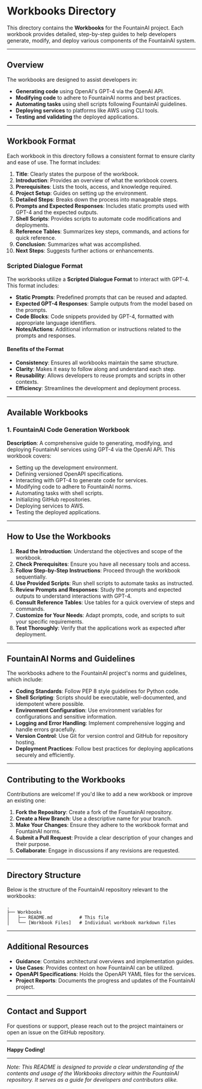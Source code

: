 # Workbooks Directory

This directory contains the **Workbooks** for the FountainAI project. Each workbook provides detailed, step-by-step guides to help developers generate, modify, and deploy various components of the FountainAI system.

---

## Overview

The workbooks are designed to assist developers in:

- **Generating code** using OpenAI's GPT-4 via the OpenAI API.
- **Modifying code** to adhere to FountainAI norms and best practices.
- **Automating tasks** using shell scripts following FountainAI guidelines.
- **Deploying services** to platforms like AWS using CLI tools.
- **Testing and validating** the deployed applications.

---

## Workbook Format

Each workbook in this directory follows a consistent format to ensure clarity and ease of use. The format includes:

1. **Title**: Clearly states the purpose of the workbook.
2. **Introduction**: Provides an overview of what the workbook covers.
3. **Prerequisites**: Lists the tools, access, and knowledge required.
4. **Project Setup**: Guides on setting up the environment.
5. **Detailed Steps**: Breaks down the process into manageable steps.
6. **Prompts and Expected Responses**: Includes static prompts used with GPT-4 and the expected outputs.
7. **Shell Scripts**: Provides scripts to automate code modifications and deployments.
8. **Reference Tables**: Summarizes key steps, commands, and actions for quick reference.
9. **Conclusion**: Summarizes what was accomplished.
10. **Next Steps**: Suggests further actions or enhancements.

### Scripted Dialogue Format

The workbooks utilize a **Scripted Dialogue Format** to interact with GPT-4. This format includes:

- **Static Prompts**: Predefined prompts that can be reused and adapted.
- **Expected GPT-4 Responses**: Sample outputs from the model based on the prompts.
- **Code Blocks**: Code snippets provided by GPT-4, formatted with appropriate language identifiers.
- **Notes/Actions**: Additional information or instructions related to the prompts and responses.

#### Benefits of the Format

- **Consistency**: Ensures all workbooks maintain the same structure.
- **Clarity**: Makes it easy to follow along and understand each step.
- **Reusability**: Allows developers to reuse prompts and scripts in other contexts.
- **Efficiency**: Streamlines the development and deployment process.

---

## Available Workbooks

### 1. **FountainAI Code Generation Workbook**

**Description**: A comprehensive guide to generating, modifying, and deploying FountainAI services using GPT-4 via the OpenAI API. This workbook covers:

- Setting up the development environment.
- Defining versioned OpenAPI specifications.
- Interacting with GPT-4 to generate code for services.
- Modifying code to adhere to FountainAI norms.
- Automating tasks with shell scripts.
- Initializing GitHub repositories.
- Deploying services to AWS.
- Testing the deployed applications.

---

## How to Use the Workbooks

1. **Read the Introduction**: Understand the objectives and scope of the workbook.
2. **Check Prerequisites**: Ensure you have all necessary tools and access.
3. **Follow Step-by-Step Instructions**: Proceed through the workbook sequentially.
4. **Use Provided Scripts**: Run shell scripts to automate tasks as instructed.
5. **Review Prompts and Responses**: Study the prompts and expected outputs to understand interactions with GPT-4.
6. **Consult Reference Tables**: Use tables for a quick overview of steps and commands.
7. **Customize for Your Needs**: Adapt prompts, code, and scripts to suit your specific requirements.
8. **Test Thoroughly**: Verify that the applications work as expected after deployment.

---

## FountainAI Norms and Guidelines

The workbooks adhere to the FountainAI project's norms and guidelines, which include:

- **Coding Standards**: Follow PEP 8 style guidelines for Python code.
- **Shell Scripting**: Scripts should be executable, well-documented, and idempotent where possible.
- **Environment Configuration**: Use environment variables for configurations and sensitive information.
- **Logging and Error Handling**: Implement comprehensive logging and handle errors gracefully.
- **Version Control**: Use Git for version control and GitHub for repository hosting.
- **Deployment Practices**: Follow best practices for deploying applications securely and efficiently.

---

## Contributing to the Workbooks

Contributions are welcome! If you'd like to add a new workbook or improve an existing one:

1. **Fork the Repository**: Create a fork of the FountainAI repository.
2. **Create a New Branch**: Use a descriptive name for your branch.
3. **Make Your Changes**: Ensure they adhere to the workbook format and FountainAI norms.
4. **Submit a Pull Request**: Provide a clear description of your changes and their purpose.
5. **Collaborate**: Engage in discussions if any revisions are requested.

---

## Directory Structure

Below is the structure of the FountainAI repository relevant to the workbooks:

```
.
├── Workbooks
│   ├── README.md          # This file
│   └── [Workbook Files]   # Individual workbook markdown files
```

---

## Additional Resources

- **Guidance**: Contains architectural overviews and implementation guides.
- **Use Cases**: Provides context on how FountainAI can be utilized.
- **OpenAPI Specifications**: Holds the OpenAPI YAML files for the services.
- **Project Reports**: Documents the progress and updates of the FountainAI project.

---

## Contact and Support

For questions or support, please reach out to the project maintainers or open an issue on the GitHub repository.

---

**Happy Coding!**

---

*Note: This README is designed to provide a clear understanding of the contents and usage of the Workbooks directory within the FountainAI repository. It serves as a guide for developers and contributors alike.*